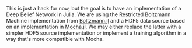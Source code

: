 This is just a hack for now, but the goal is to have an implementation of a Deep Belief Network in Julia. We are using the Restricted Boltzmann Machine implementation from [Boltzmann.jl](https://github.com/dfdx/Boltzmann.jl) and a HDF5 data source based on an implementation in [Mocha.jl](https://github.com/pluskid/Mocha.jl). We may either replace the latter with a simpler HDF5 source implementation or implement a training algorithm in a way that's more compatible with Mocha.
